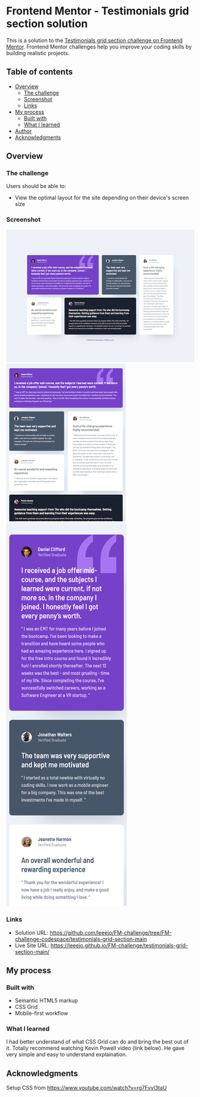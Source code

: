 # Frontend Mentor - Testimonials grid section solution

This is a solution to the [Testimonials grid section challenge on Frontend Mentor](https://www.frontendmentor.io/challenges/testimonials-grid-section-Nnw6J7Un7). Frontend Mentor challenges help you improve your coding skills by building realistic projects. 

## Table of contents

- [Overview](#overview)
  - [The challenge](#the-challenge)
  - [Screenshot](#screenshot)
  - [Links](#links)
- [My process](#my-process)
  - [Built with](#built-with)
  - [What I learned](#what-i-learned)
- [Author](#author)
- [Acknowledgments](#acknowledgments)


## Overview

### The challenge

Users should be able to:

- View the optimal layout for the site depending on their device's screen size

### Screenshot

![](./griddt.png)
![](./grids.png)
![](./gridm.png)


### Links

- Solution URL: https://github.com/leeejo/FM-challenge/tree/FM-challenge-codespace/testimonials-grid-section-main
- Live Site URL: https://leeejo.github.io/FM-challenge/testimonials-grid-section-main/

## My process

### Built with

- Semantic HTML5 markup
- CSS Grid
- Mobile-first workflow


### What I learned

I had better understand of what CSS Grid can do and bring the best out of it. Totally recommend watching Kevin Powell video (link below). He gave very simple and easy to understand explaination.

## Acknowledgments

Setup CSS from https://www.youtube.com/watch?v=rg7Fvvl3taU
